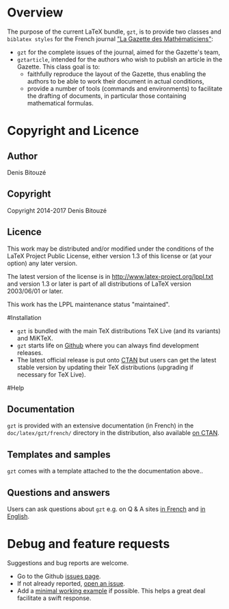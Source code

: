 # Overview

The purpose of the current LaTeX bundle, `gzt`, is to provide two classes and
`biblatex styles` for
the French journal
["La Gazette des Mathématiciens"](http://smf4.emath.fr/Publications/Gazette/):

- `gzt` for the complete issues of the journal, aimed for the Gazette's team,
- `gztarticle`, intended for the authors who wish to publish an article in the
  Gazette. This class goal is to:
    - faithfully reproduce the layout of the Gazette, thus enabling the authors
      to be able to work their document in actual conditions,
    - provide a number of tools (commands and environments) to facilitate the
      drafting of documents, in particular those containing mathematical
      formulas.

# Copyright and Licence

## Author

Denis Bitouzé

## Copyright

Copyright 2014-2017 Denis Bitouzé

## Licence

This work may be distributed and/or modified under the conditions of the LaTeX
Project Public License, either version 1.3 of this license or (at your option)
any later version.

The latest version of the license is in http://www.latex-project.org/lppl.txt
and version 1.3 or later is part of all distributions of LaTeX version
2003/06/01 or later.

This work has the LPPL maintenance status "maintained".

#Installation

- `gzt` is bundled with the main TeX distributions TeX Live (and its
  variants) and MiKTeX.
- `gzt` starts life on [Github](https://github.com/dbitouze/gzt) where
  you can always find development releases.
- The latest official release is put onto [CTAN](http://ctan.org/pkg/gzt)
  but users can get the latest stable version by updating their TeX
  distributions (upgrading if necessary for TeX Live).

#Help

## Documentation

`gzt` is provided with an extensive documentation (in French) in the
`doc/latex/gzt/french/` directory in the distribution, also
available
[on CTAN](http://mirrors.ctan.org/macros/latex/contrib/gzt/doc/gzt-fr.pdf).

## Templates and samples

`gzt` comes with a template attached to the the documentation above..

## Questions and answers

Users can ask questions about `gzt` e.g. on Q &
A sites [in French](http://texnique.fr/osqa/tags/gzt/)
and [in English](http://tex.stackexchange.com/questions/tagged/gzt).

# Debug and feature requests

Suggestions and bug reports are welcome.

- Go to the Github [issues page](https://github.com/dbitouze/gzt/issues/).
- If not already reported, [open an issue](https://github.com/dbitouze/gzt/issues/new/).
- Add
  a [minimal working example](http://www.tex.ac.uk/cgi-bin/texfaq2html?label=minxampl) if
  possible. This helps a great deal facilitate a swift response.

